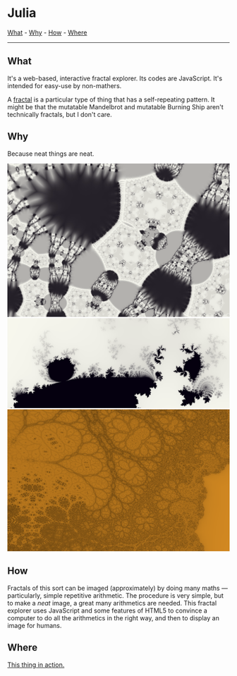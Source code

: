 # Julia

[What](#what) - [Why](#why) - [How](#how) - [Where](#where)

---

## What

It's a web-based, interactive fractal explorer.
Its codes are JavaScript.
It's intended for easy-use by non-mathers.

A [fractal](http://en.wikipedia.org/wiki/Fractal) is a particular type of thing that has a self-repeating pattern.
It might be that the mutatable Mandelbrot and mutatable Burning Ship aren't technically fractals, but I don't care.

## Why

Because neat things are neat.

![tiny-carpets](screenshots/tiny-carpets.png?raw=true "Tiny Carpets")
![dis-integration](screenshots/dis-integration.png?raw=true "Dis-Integration")
![neato](screenshots/neato.png?raw=true "Neato")

## How

Fractals of this sort can be imaged (approximately) by doing many maths &mdash;
particularly, simple repetitive arithmetic.
The procedure is very simple, but to make a *neat* image, a great many arithmetics are needed.
This fractal explorer uses JavaScript and some features of HTML5 to convince a computer to do all the arithmetics
in the right way, and then to display an image for humans.

## Where

[This thing in action.](http://atleebrink.com/julia.html)
